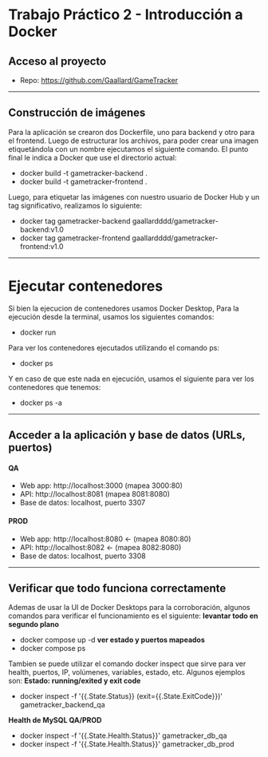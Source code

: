 # Trabajo Práctico 2 -  Introducción a Docker

## Acceso al proyecto

- Repo: https://github.com/Gaallard/GameTracker

---

## Construcción de imágenes

Para la aplicación se crearon dos Dockerfile, uno para backend y otro para el frontend. Luego de estructurar los archivos, para poder crear una imagen etiquetándola con un nombre ejecutamos el siguiente comando. El punto final le indica a Docker que use el directorio actual:

- docker build -t gametracker-backend .
- docker build -t gametracker-frontend .

Luego, para etiquetar las imágenes con nuestro usuario de Docker Hub y un tag significativo, realizamos lo siguiente: 

- docker tag gametracker-backend gaallardddd/gametracker-backend:v1.0
- docker tag gametracker-frontend gaallardddd/gametracker-frontend:v1.0

---

# Ejecutar contenedores

Si bien la ejecucion de contenedores usamos Docker Desktop, Para la ejecución desde la terminal, usamos los siguientes comandos: 
- docker run 

Para ver los contenedores ejecutados utilizando el comando ps:
- docker ps

Y en caso de que este nada en ejecución, usamos el siguiente para ver los contenedores que tenemos:
- docker ps -a

---

## Acceder a la aplicación y base de datos (URLs, puertos)

#### QA
- Web app: http://localhost:3000 (mapea 3000:80)
- API: http://localhost:8081 (mapea 8081:8080)
- Base de datos: localhost, puerto 3307

#### PROD
- Web app: http://localhost:8080 ← (mapea 8080:80)
- API: http://localhost:8082 ← (mapea 8082:8080)
- Base de datos: localhost, puerto 3308

---

## Verificar que todo funciona correctamente

Ademas de usar la UI de Docker Desktops para la corroboración, algunos comandos para verificar el funcionamiento es el siguiente: 
**levantar todo en segundo plano**
- docker compose up -d
**ver estado y puertos mapeados**
- docker compose ps

Tambien se puede utilizar el comando docker inspect que sirve para ver health, puertos, IP, volúmenes, variables, estado, etc. Algunos ejemplos son: 
**Estado: running/exited y exit code**
- docker inspect -f '{{.State.Status}} (exit={{.State.ExitCode}})' gametracker_backend_qa

**Health de MySQL QA/PROD**
- docker inspect -f '{{.State.Health.Status}}' gametracker_db_qa
- docker inspect -f '{{.State.Health.Status}}' gametracker_db_prod 

